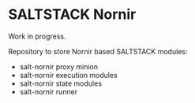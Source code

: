 # SALTSTACK Nornir

Work in progress.

Repository to store Nornir based SALTSTACK modules:

- salt-nornir proxy minion
- salt-nornir execution modules
- salt-nornir state modules
- salt-nornir runner